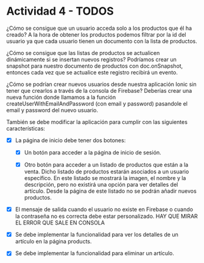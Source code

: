 # Actividad 4 - TODOS

¿Cómo se consigue que un usuario acceda solo a los productos que él ha creado?
A la hora de obtener los productos podemos filtrar por la id del usuario ya que cada usuario tienen un documento con la lista de productos.

¿Cómo se consigue que las listas de productos se actualicen dinámicamente si se insertan nuevos registros?
Podríamos crear un snapshot para nuestro documento de productos con doc.onSnapshot, entonces cada vez que se actualice este registro recibirá un evento.

¿Cómo se podrían crear nuevos usuarios desde nuestra aplicación Ionic sin tener que crearlos a través de la consola de Firebase?
Deberías crear una nueva función donde llamamos a la función createUserWithEmailAndPassword (con email y password) pasandole el email y password del nuevo usuario.

También se debe modificar la aplicación para cumplir con las siguientes características:

- [x] La página de inicio debe tener dos botones:

    - [x] Un botón para acceder a la página de inicio de sesión.

    - [x] Otro botón para acceder a un listado de productos que están a la venta. Dicho listado de productos estarán asociados a un usuario específico. En este listado se mostrará la imagen, el nombre y la descripción, pero no existirá una opción para ver detalles del artículo. Desde la página de este listado no se podrán añadir nuevos productos.

- [x] El mensaje de salida cuando el usuario no existe en Firebase o cuando la contraseña no es correcta debe estar personalizado.
    HAY QUE MIRAR EL ERROR QUE SALE EN CONSOLA

- [x] Se debe implementar la funcionalidad para ver los detalles de un artículo en la página products.

- [x] Se debe implementar la funcionalidad para eliminar un artículo.